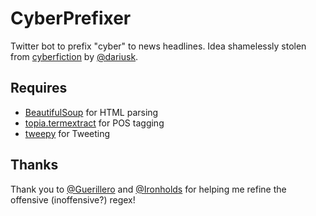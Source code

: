 CyberPrefixer
=============

Twitter bot to prefix "cyber" to news headlines. Idea shamelessly stolen from
[cyberfiction](https://github.com/dariusk/cyberfiction) by [@dariusk](https://github.com/dariusk).

## Requires ##
* [BeautifulSoup](http://www.crummy.com/software/BeautifulSoup/) for HTML parsing
* [topia.termextract](https://pypi.python.org/pypi/topia.termextract/) for POS tagging
* [tweepy](https://github.com/tweepy/tweepy) for Tweeting

## Thanks ##
Thank you to [@Guerillero](https://github.com/Guerillero) and [@Ironholds](https://github.com/Ironholds)
for helping me refine the offensive (inoffensive?) regex!
